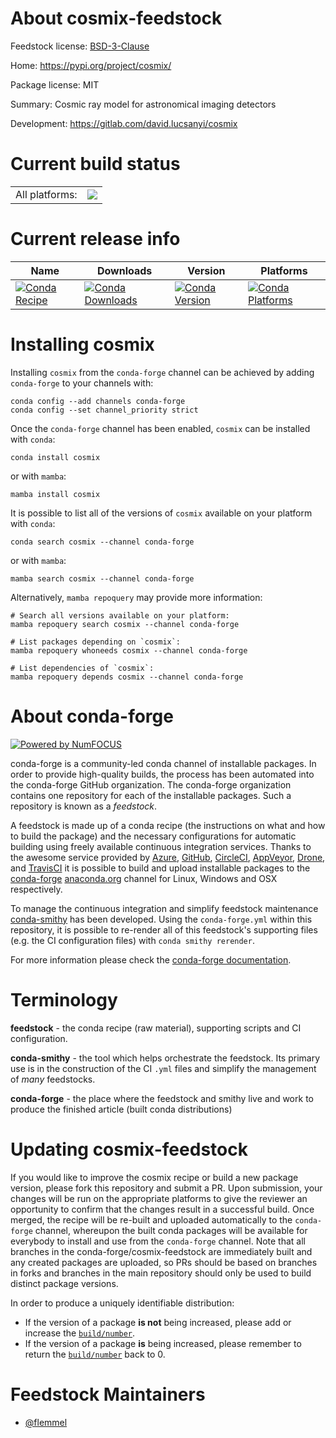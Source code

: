 About cosmix-feedstock
======================

Feedstock license: [BSD-3-Clause](https://github.com/conda-forge/cosmix-feedstock/blob/main/LICENSE.txt)

Home: https://pypi.org/project/cosmix/

Package license: MIT

Summary: Cosmic ray model for astronomical imaging detectors

Development: https://gitlab.com/david.lucsanyi/cosmix

Current build status
====================


<table><tr><td>All platforms:</td>
    <td>
      <a href="https://dev.azure.com/conda-forge/feedstock-builds/_build/latest?definitionId=13297&branchName=main">
        <img src="https://dev.azure.com/conda-forge/feedstock-builds/_apis/build/status/cosmix-feedstock?branchName=main">
      </a>
    </td>
  </tr>
</table>

Current release info
====================

| Name | Downloads | Version | Platforms |
| --- | --- | --- | --- |
| [![Conda Recipe](https://img.shields.io/badge/recipe-cosmix-green.svg)](https://anaconda.org/conda-forge/cosmix) | [![Conda Downloads](https://img.shields.io/conda/dn/conda-forge/cosmix.svg)](https://anaconda.org/conda-forge/cosmix) | [![Conda Version](https://img.shields.io/conda/vn/conda-forge/cosmix.svg)](https://anaconda.org/conda-forge/cosmix) | [![Conda Platforms](https://img.shields.io/conda/pn/conda-forge/cosmix.svg)](https://anaconda.org/conda-forge/cosmix) |

Installing cosmix
=================

Installing `cosmix` from the `conda-forge` channel can be achieved by adding `conda-forge` to your channels with:

```
conda config --add channels conda-forge
conda config --set channel_priority strict
```

Once the `conda-forge` channel has been enabled, `cosmix` can be installed with `conda`:

```
conda install cosmix
```

or with `mamba`:

```
mamba install cosmix
```

It is possible to list all of the versions of `cosmix` available on your platform with `conda`:

```
conda search cosmix --channel conda-forge
```

or with `mamba`:

```
mamba search cosmix --channel conda-forge
```

Alternatively, `mamba repoquery` may provide more information:

```
# Search all versions available on your platform:
mamba repoquery search cosmix --channel conda-forge

# List packages depending on `cosmix`:
mamba repoquery whoneeds cosmix --channel conda-forge

# List dependencies of `cosmix`:
mamba repoquery depends cosmix --channel conda-forge
```


About conda-forge
=================

[![Powered by
NumFOCUS](https://img.shields.io/badge/powered%20by-NumFOCUS-orange.svg?style=flat&colorA=E1523D&colorB=007D8A)](https://numfocus.org)

conda-forge is a community-led conda channel of installable packages.
In order to provide high-quality builds, the process has been automated into the
conda-forge GitHub organization. The conda-forge organization contains one repository
for each of the installable packages. Such a repository is known as a *feedstock*.

A feedstock is made up of a conda recipe (the instructions on what and how to build
the package) and the necessary configurations for automatic building using freely
available continuous integration services. Thanks to the awesome service provided by
[Azure](https://azure.microsoft.com/en-us/services/devops/), [GitHub](https://github.com/),
[CircleCI](https://circleci.com/), [AppVeyor](https://www.appveyor.com/),
[Drone](https://cloud.drone.io/welcome), and [TravisCI](https://travis-ci.com/)
it is possible to build and upload installable packages to the
[conda-forge](https://anaconda.org/conda-forge) [anaconda.org](https://anaconda.org/)
channel for Linux, Windows and OSX respectively.

To manage the continuous integration and simplify feedstock maintenance
[conda-smithy](https://github.com/conda-forge/conda-smithy) has been developed.
Using the ``conda-forge.yml`` within this repository, it is possible to re-render all of
this feedstock's supporting files (e.g. the CI configuration files) with ``conda smithy rerender``.

For more information please check the [conda-forge documentation](https://conda-forge.org/docs/).

Terminology
===========

**feedstock** - the conda recipe (raw material), supporting scripts and CI configuration.

**conda-smithy** - the tool which helps orchestrate the feedstock.
                   Its primary use is in the construction of the CI ``.yml`` files
                   and simplify the management of *many* feedstocks.

**conda-forge** - the place where the feedstock and smithy live and work to
                  produce the finished article (built conda distributions)


Updating cosmix-feedstock
=========================

If you would like to improve the cosmix recipe or build a new
package version, please fork this repository and submit a PR. Upon submission,
your changes will be run on the appropriate platforms to give the reviewer an
opportunity to confirm that the changes result in a successful build. Once
merged, the recipe will be re-built and uploaded automatically to the
`conda-forge` channel, whereupon the built conda packages will be available for
everybody to install and use from the `conda-forge` channel.
Note that all branches in the conda-forge/cosmix-feedstock are
immediately built and any created packages are uploaded, so PRs should be based
on branches in forks and branches in the main repository should only be used to
build distinct package versions.

In order to produce a uniquely identifiable distribution:
 * If the version of a package **is not** being increased, please add or increase
   the [``build/number``](https://docs.conda.io/projects/conda-build/en/latest/resources/define-metadata.html#build-number-and-string).
 * If the version of a package **is** being increased, please remember to return
   the [``build/number``](https://docs.conda.io/projects/conda-build/en/latest/resources/define-metadata.html#build-number-and-string)
   back to 0.

Feedstock Maintainers
=====================

* [@flemmel](https://github.com/flemmel/)

